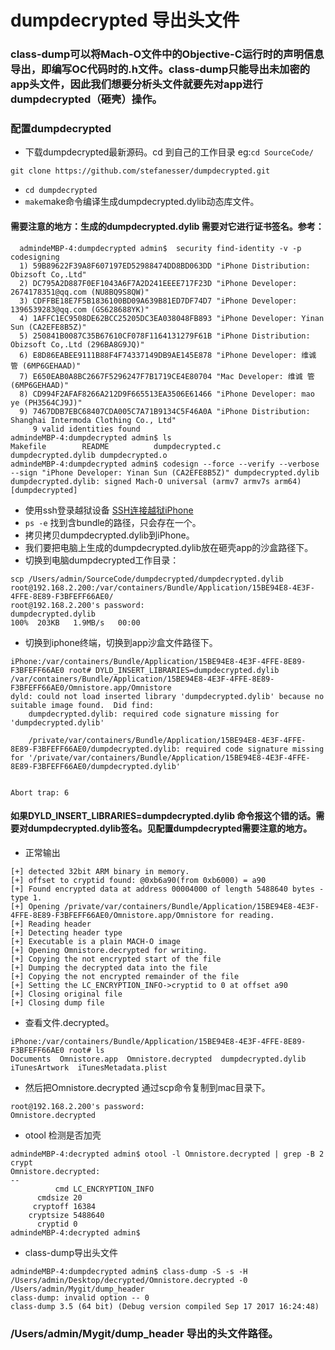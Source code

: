 # dumpdecrypted 导出头文件

### class-dump可以将Mach-O文件中的Objective-C运行时的声明信息导出，即编写OC代码时的.h文件。class-dump只能导出未加密的app头文件，因此我们想要分析头文件就要先对app进行dumpdecrypted（砸壳）操作。

### 配置dumpdecrypted
- 下载dumpdecrypted最新源码。cd 到自己的工作目录 eg:```cd SourceCode/```
```
git clone https://github.com/stefanesser/dumpdecrypted.git
```
- ```cd dumpdecrypted```
- ```make```make命令编译生成dumpdecrypted.dylib动态库文件。

#### 需要注意的地方：生成的dumpdecrypted.dylib 需要对它进行证书签名。参考：
```
  admindeMBP-4:dumpdecrypted admin$  security find-identity -v -p codesigning
  1) 59B89622F39A8F607197ED52988474DD8BD063DD "iPhone Distribution: Obizsoft Co,.Ltd"
  2) DC795A2D887F0EF1043A6F7A2D241EEEE717F23D "iPhone Developer: 2674178351@qq.com (NU8BQ9S8QW)"
  3) CDFFBE18E7F5B1836100BD09A639B81ED7DF74D7 "iPhone Developer: 1396539283@qq.com (GS628688YK)"
  4) 1AFFC1EC9508DE62BCC25205DC3EA038048FB893 "iPhone Developer: Yinan Sun (CA2EFE8B5Z)"
  5) 250841B0087C35B67610CF078F1164131279F61B "iPhone Distribution: Obizsoft Co,.Ltd (296BA8G9JQ)"
  6) E8D86EABEE9111B88F4F74337149DB9AE145E878 "iPhone Developer: 维诚 管 (6MP6GEHAAD)"
  7) E650EAB0A8BC2667F5296247F7B1719CE4E80704 "Mac Developer: 维诚 管 (6MP6GEHAAD)"
  8) CD994F2AFAF8266A212D9F665513EA3506E61466 "iPhone Developer: mao ye (PH3564CJ9J)"
  9) 7467DDB7EBC68407CDA005C7A71B9134C5F46A0A "iPhone Distribution: Shanghai Intermoda Clothing Co., Ltd"
     9 valid identities found
admindeMBP-4:dumpdecrypted admin$ ls
Makefile		README			dumpdecrypted.c		dumpdecrypted.dylib	dumpdecrypted.o
admindeMBP-4:dumpdecrypted admin$ codesign --force --verify --verbose --sign "iPhone Developer: Yinan Sun (CA2EFE8B5Z)" dumpdecrypted.dylib
dumpdecrypted.dylib: signed Mach-O universal (armv7 armv7s arm64) [dumpdecrypted]
```
- 使用ssh登录越狱设备 [SSH连接越狱iPhone](https://www.jianshu.com/p/bf69cefc5f39)
- ```ps -e``` 找到含bundle的路径，只会存在一个。
- 拷贝拷贝dumpdecrypted.dylib到iPhone。
- 我们要把电脑上生成的dumpdecrypted.dylib放在砸壳app的沙盒路径下。
- 切换到电脑dumpdecrypted工作目录：
```
scp /Users/admin/SourceCode/dumpdecrypted/dumpdecrypted.dylib root@192.168.2.200:/var/containers/Bundle/Application/15BE94E8-4E3F-4FFE-8E89-F3BFEFF66AE0/
root@192.168.2.200's password: 
dumpdecrypted.dylib                                                                   100%  203KB   1.9MB/s   00:00    
```
- 切换到iphone终端，切换到app沙盒文件路径下。   

```
iPhone:/var/containers/Bundle/Application/15BE94E8-4E3F-4FFE-8E89-F3BFEFF66AE0 root# DYLD_INSERT_LIBRARIES=dumpdecrypted.dylib /var/containers/Bundle/Application/15BE94E8-4E3F-4FFE-8E89-F3BFEFF66AE0/Omnistore.app/Omnistore
dyld: could not load inserted library 'dumpdecrypted.dylib' because no suitable image found.  Did find:
	dumpdecrypted.dylib: required code signature missing for 'dumpdecrypted.dylib'

	/private/var/containers/Bundle/Application/15BE94E8-4E3F-4FFE-8E89-F3BFEFF66AE0/dumpdecrypted.dylib: required code signature missing for '/private/var/containers/Bundle/Application/15BE94E8-4E3F-4FFE-8E89-F3BFEFF66AE0/dumpdecrypted.dylib'


Abort trap: 6
```
#### 如果DYLD_INSERT_LIBRARIES=dumpdecrypted.dylib 命令报这个错的话。需要对dumpdecrypted.dylib签名。见配置dumpdecrypted需要注意的地方。

- 正常输出    
```
[+] detected 32bit ARM binary in memory.
[+] offset to cryptid found: @0xb6a90(from 0xb6000) = a90
[+] Found encrypted data at address 00004000 of length 5488640 bytes - type 1.
[+] Opening /private/var/containers/Bundle/Application/15BE94E8-4E3F-4FFE-8E89-F3BFEFF66AE0/Omnistore.app/Omnistore for reading.
[+] Reading header
[+] Detecting header type
[+] Executable is a plain MACH-O image
[+] Opening Omnistore.decrypted for writing.
[+] Copying the not encrypted start of the file
[+] Dumping the decrypted data into the file
[+] Copying the not encrypted remainder of the file
[+] Setting the LC_ENCRYPTION_INFO->cryptid to 0 at offset a90
[+] Closing original file
[+] Closing dump file
```
- 查看文件.decrypted。
```
iPhone:/var/containers/Bundle/Application/15BE94E8-4E3F-4FFE-8E89-F3BFEFF66AE0 root# ls
Documents  Omnistore.app  Omnistore.decrypted  dumpdecrypted.dylib  iTunesArtwork  iTunesMetadata.plist
```
- 然后把Omnistore.decrypted 通过scp命令复制到mac目录下。
```admindeMBP-4:dumpdecrypted admin$ scp root@192.168.2.200:/var/containers/Bundle/Application/15BE94E8-4E3F-4FFE-8E89-F3BFEFF66AE0/Omnistore.decrypted /Users/admin/Desktop/decrypted
root@192.168.2.200's password: 
Omnistore.decrypted         
```
- otool 检测是否加壳 
```
admindeMBP-4:decrypted admin$ otool -l Omnistore.decrypted | grep -B 2 crypt
Omnistore.decrypted:
--
          cmd LC_ENCRYPTION_INFO
      cmdsize 20
     cryptoff 16384
    cryptsize 5488640
      cryptid 0
admindeMBP-4:decrypted admin$ 
```
- class-dump导出头文件
```
admindeMBP-4:dumpdecrypted admin$ class-dump -S -s -H /Users/admin/Desktop/decrypted/Omnistore.decrypted -0 /Users/admin/Mygit/dump_header
class-dump: invalid option -- 0
class-dump 3.5 (64 bit) (Debug version compiled Sep 17 2017 16:24:48)
```

### /Users/admin/Mygit/dump_header 导出的头文件路径。





